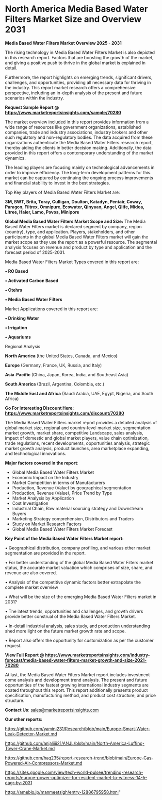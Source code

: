 # North America Media Based Water Filters Market Size and Overview 2031

<Strong> Media Based Water Filters Market Overview 2025 - 2031</strong>

The rising technology in Media Based Water Filters Market is also depicted in this research report. Factors that are boosting the growth of the market, and giving a positive push to thrive in the global market is explained in detail.

Furthermore, the report highlights on emerging trends, significant drivers, challenges, and opportunities, providing all necessary data for thriving in the industry. This report market research offers a comprehensive perspective, including an in-depth analysis of the present and future scenarios within the industry.

<strong>Request Sample Report @ <a href=https://www.marketreportsinsights.com/sample/70280>https://www.marketreportsinsights.com/sample/70280</a></strong>

The market overview included in this report provides information from a wide range of resources like government organizations, established companies, trade and industry associations, industry brokers and other such regulatory and non-regulatory bodies. The data acquired from these organizations authenticate the Media Based Water Filters research report, thereby aiding the clients in better decision making. Additionally, the data provided in this report offers a contemporary understanding of the market dynamics.

The leading players are focusing mainly on technological advancements in order to improve efficiency. The long-term development patterns for this market can be captured by continuing the ongoing process improvements and financial stability to invest in the best strategies.

Top Key players of Media Based Water Filters Market are:

<strong>3M, BWT, Brita, Toray, Culligan, Doulton, Katadyn, Pentair, Coway, Paragon, Filtrex, Omnipure, Ecowater, Qinyuan, Angel, Qlife, Midea, Litree, Haier, Lamo, Povos, Minipore</strong>

<strong><b>Global Media Based Water Filters Market Scope and Size:</b></strong>
The Media Based Water Filters market is declared segment by company, region (country), type, and application. Players, stakeholders, and other participants in the global Media Based Water Filters market will gain the market scope as they use the report as a powerful resource. The segmental analysis focuses on revenue and product by type and application and the forecast period of 2025-2031.

Media Based Water Filters Market Types covered in this report are:

<strong>• RO Based

• Activated Carbon Based

• Otehrs

• Media Based Water Filters</strong>

Market Applications covered in this report are:

<strong>• Drinking Water

• Irrigation

• Aquariums</strong> 

Regional Analysis

<strong>North America</strong> (the United States, Canada, and Mexico)

<strong>Europe</strong> (Germany, France, UK, Russia, and Italy)

<strong>Asia-Pacific</strong> (China, Japan, Korea, India, and Southeast Asia)

<strong>South America</strong> (Brazil, Argentina, Colombia, etc.)

<strong>The Middle East and Africa</strong> (Saudi Arabia, UAE, Egypt, Nigeria, and South Africa)

<strong>Go For Interesting Discount Here: <a href=https://www.marketreportsinsights.com/discount/70280>https://www.marketreportsinsights.com/discount/70280</a></strong>

The Media Based Water Filters market report provides a detailed analysis of global market size, regional and country-level market size, segmentation market growth, market share, competitive Landscape, sales analysis, impact of domestic and global market players, value chain optimization, trade regulations, recent developments, opportunities analysis, strategic market growth analysis, product launches, area marketplace expanding, and technological innovations.

<strong><b>Major factors covered in the report:</b></strong>
<ul>
  <li>Global Media Based Water Filters Market </li>
  <li>Economic Impact on the Industry</li>
  <li>Market Competition in terms of Manufacturers</li>
  <li>Production, Revenue (Value) by geographical segmentation</li>
  <li>Production, Revenue (Value), Price Trend by Type</li>
  <li>Market Analysis by Application</li>
  <li>Cost Investigation</li>
  <li>Industrial Chain, Raw material sourcing strategy and Downstream Buyers</li>
  <li>Marketing Strategy comprehension, Distributors and Traders</li>
  <li>Study on Market Research Factors</li>
  <li>Global Media Based Water Filters Market Forecast</li>
</ul>

<strong><b>Key Point of the Media Based Water Filters Market report:</b></strong>

• Geographical distribution, company profiling, and various other market segmentation are provided in the report.

• For better understanding of the global Media Based Water Filters market status, the accurate market valuation which comprises of size, share, and revenue are also covered.

• Analysis of the competitive dynamic factors better extrapolate the complete market overview

• What will be the size of the emerging Media Based Water Filters market in 2031?

• The latest trends, opportunities and challenges, and growth drivers provide better construal of the Media Based Water Filters Market.

• In-detail industrial analysis, sales study, and production understanding shed more light on the future market growth rate and scope.

• Report also offers the opportunity for customization as per the customer request.

<strong><b>View Full Report @ <a href=https://www.marketreportsinsights.com/industry-forecast/media-based-water-filters-market-growth-and-size-2021-70280>https://www.marketreportsinsights.com/industry-forecast/media-based-water-filters-market-growth-and-size-2021-70280</a></b></strong>


At last, the Media Based Water Filters Market report includes investment come analysis and development trend analysis. The present and future opportunities of the fastest growing international industry segments are coated throughout this report. This report additionally presents product specification, manufacturing method, and product cost structure, and price structure.

<strong>Contact Us:</strong>
sales@marketreportsinsights.com

<strong>Our other reports:</strong>

<a href=https://github.com/yamini231/Research/blob/main/Europe-Smart-Water-Leak-Detector-Market.md>https://github.com/yamini231/Research/blob/main/Europe-Smart-Water-Leak-Detector-Market.md</a>

<a href=https://github.com/anjaliiii21/ANJL/blob/main/North-America-Luffing-Tower-Crane-Market.md>https://github.com/anjaliiii21/ANJL/blob/main/North-America-Luffing-Tower-Crane-Market.md</a>

<a href=https://github.com/haq235/report-research-trend/blob/main/Europe-Gas-Powered-Air-Compressors-Market.md>https://github.com/haq235/report-research-trend/blob/main/Europe-Gas-Powered-Air-Compressors-Market.md</a>

<a href=https://sites.google.com/view/tech-world-pulsee/trending-research-reports/europe-power-optimizer-for-resident-market-to-witness-14-5-cagr-by-2031>https://sites.google.com/view/tech-world-pulsee/trending-research-reports/europe-power-optimizer-for-resident-market-to-witness-14-5-cagr-by-2031</a>

<a href=https://ameblo.jp/manmeetsigh/entry-12886795958.html>https://ameblo.jp/manmeetsigh/entry-12886795958.html</a>"
